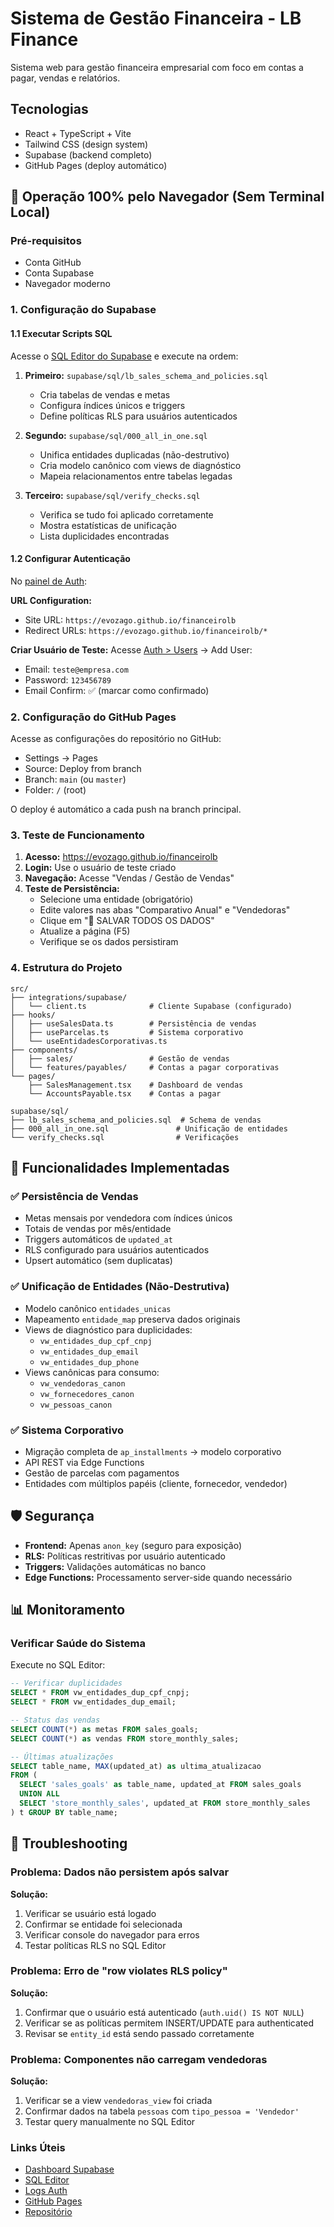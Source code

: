 # Sistema de Gestão Financeira - LB Finance

Sistema web para gestão financeira empresarial com foco em contas a pagar, vendas e relatórios.

## Tecnologias

- React + TypeScript + Vite
- Tailwind CSS (design system)
- Supabase (backend completo)
- GitHub Pages (deploy automático)

## 🚀 Operação 100% pelo Navegador (Sem Terminal Local)

### Pré-requisitos
- Conta GitHub
- Conta Supabase
- Navegador moderno

### 1. Configuração do Supabase

#### 1.1 Executar Scripts SQL
Acesse o [SQL Editor do Supabase](https://supabase.com/dashboard/project/mnxemxgcucfuoedqkygw/sql/new) e execute na ordem:

1. **Primeiro:** `supabase/sql/lb_sales_schema_and_policies.sql`
   - Cria tabelas de vendas e metas
   - Configura índices únicos e triggers
   - Define políticas RLS para usuários autenticados

2. **Segundo:** `supabase/sql/000_all_in_one.sql`  
   - Unifica entidades duplicadas (não-destrutivo)
   - Cria modelo canônico com views de diagnóstico
   - Mapeia relacionamentos entre tabelas legadas

3. **Terceiro:** `supabase/sql/verify_checks.sql`
   - Verifica se tudo foi aplicado corretamente
   - Mostra estatísticas de unificação
   - Lista duplicidades encontradas

#### 1.2 Configurar Autenticação
No [painel de Auth](https://supabase.com/dashboard/project/mnxemxgcucfuoedqkygw/auth/providers):

**URL Configuration:**
- Site URL: `https://evozago.github.io/financeirolb`
- Redirect URLs: `https://evozago.github.io/financeirolb/*`

**Criar Usuário de Teste:**
Acesse [Auth > Users](https://supabase.com/dashboard/project/mnxemxgcucfuoedqkygw/auth/users) → Add User:
- Email: `teste@empresa.com`
- Password: `123456789`
- Email Confirm: ✅ (marcar como confirmado)

### 2. Configuração do GitHub Pages

Acesse as configurações do repositório no GitHub:
- Settings → Pages
- Source: Deploy from branch
- Branch: `main` (ou `master`)
- Folder: `/` (root)

O deploy é automático a cada push na branch principal.

### 3. Teste de Funcionamento

1. **Acesso:** https://evozago.github.io/financeirolb
2. **Login:** Use o usuário de teste criado
3. **Navegação:** Acesse "Vendas / Gestão de Vendas"
4. **Teste de Persistência:**
   - Selecione uma entidade (obrigatório)
   - Edite valores nas abas "Comparativo Anual" e "Vendedoras"
   - Clique em "💾 SALVAR TODOS OS DADOS"
   - Atualize a página (F5)
   - Verifique se os dados persistiram

### 4. Estrutura do Projeto

```
src/
├── integrations/supabase/
│   └── client.ts              # Cliente Supabase (configurado)
├── hooks/
│   ├── useSalesData.ts        # Persistência de vendas
│   ├── useParcelas.ts         # Sistema corporativo
│   └── useEntidadesCorporativas.ts
├── components/
│   ├── sales/                 # Gestão de vendas
│   └── features/payables/     # Contas a pagar corporativas
└── pages/
    ├── SalesManagement.tsx    # Dashboard de vendas
    └── AccountsPayable.tsx    # Contas a pagar

supabase/sql/
├── lb_sales_schema_and_policies.sql  # Schema de vendas
├── 000_all_in_one.sql               # Unificação de entidades
└── verify_checks.sql                # Verificações
```

## 🔧 Funcionalidades Implementadas

### ✅ Persistência de Vendas
- Metas mensais por vendedora com índices únicos
- Totais de vendas por mês/entidade
- Triggers automáticos de `updated_at`
- RLS configurado para usuários autenticados
- Upsert automático (sem duplicatas)

### ✅ Unificação de Entidades (Não-Destrutiva)
- Modelo canônico `entidades_unicas`
- Mapeamento `entidade_map` preserva dados originais
- Views de diagnóstico para duplicidades:
  - `vw_entidades_dup_cpf_cnpj`
  - `vw_entidades_dup_email` 
  - `vw_entidades_dup_phone`
- Views canônicas para consumo:
  - `vw_vendedoras_canon`
  - `vw_fornecedores_canon`
  - `vw_pessoas_canon`

### ✅ Sistema Corporativo
- Migração completa de `ap_installments` → modelo corporativo
- API REST via Edge Functions
- Gestão de parcelas com pagamentos
- Entidades com múltiplos papéis (cliente, fornecedor, vendedor)

## 🛡️ Segurança

- **Frontend:** Apenas `anon_key` (seguro para exposição)
- **RLS:** Políticas restritivas por usuário autenticado
- **Triggers:** Validações automáticas no banco
- **Edge Functions:** Processamento server-side quando necessário

## 📊 Monitoramento

### Verificar Saúde do Sistema
Execute no SQL Editor:
```sql
-- Verificar duplicidades
SELECT * FROM vw_entidades_dup_cpf_cnpj;
SELECT * FROM vw_entidades_dup_email;

-- Status das vendas
SELECT COUNT(*) as metas FROM sales_goals;
SELECT COUNT(*) as vendas FROM store_monthly_sales;

-- Últimas atualizações
SELECT table_name, MAX(updated_at) as ultima_atualizacao
FROM (
  SELECT 'sales_goals' as table_name, updated_at FROM sales_goals
  UNION ALL
  SELECT 'store_monthly_sales', updated_at FROM store_monthly_sales
) t GROUP BY table_name;
```

## 🚨 Troubleshooting

### Problema: Dados não persistem após salvar
**Solução:**
1. Verificar se usuário está logado
2. Confirmar se entidade foi selecionada
3. Verificar console do navegador para erros
4. Testar políticas RLS no SQL Editor

### Problema: Erro de "row violates RLS policy"  
**Solução:**
1. Confirmar que o usuário está autenticado (`auth.uid() IS NOT NULL`)
2. Verificar se as políticas permitem INSERT/UPDATE para authenticated
3. Revisar se `entity_id` está sendo passado corretamente

### Problema: Componentes não carregam vendedoras
**Solução:**
1. Verificar se a view `vendedoras_view` foi criada
2. Confirmar dados na tabela `pessoas` com `tipo_pessoa = 'Vendedor'`
3. Testar query manualmente no SQL Editor

### Links Úteis
- [Dashboard Supabase](https://supabase.com/dashboard/project/mnxemxgcucfuoedqkygw)
- [SQL Editor](https://supabase.com/dashboard/project/mnxemxgcucfuoedqkygw/sql/new)
- [Logs Auth](https://supabase.com/dashboard/project/mnxemxgcucfuoedqkygw/auth/users)
- [GitHub Pages](https://evozago.github.io/financeirolb)
- [Repositório](https://github.com/evozago/financeirolb)